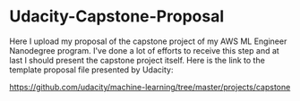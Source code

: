 # Udacity-Capstone-Proposal

Here I upload my proposal of the capstone project of my AWS ML Engineer Nanodegree program. I've done a lot of efforts to receive this step and at last I should present the capstone project itself. Here is the link to the template proposal file presented by Udacity:

https://github.com/udacity/machine-learning/tree/master/projects/capstone
